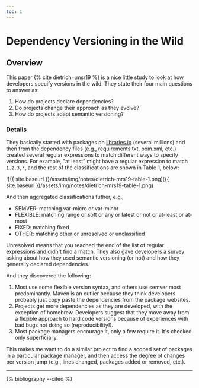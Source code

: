 ```yaml
---
toc: 1
---
```


# Dependency Versioning in the Wild

## Overview

This paper {% cite dietrich+:msr19 %} is a nice little study to look at how developers specify versions in the 
wild. They state their four main questions to answer as:

1. How do projects declare dependencies?
2. Do projects change their approach as they evolve?
3. How do projects adapt semantic versioning?

### Details

They basically started with packages on [libraries.io](https://libraries.io/) (several millions) and then
from the dependency files (e.g., requirements.txt, pom.xml, etc.) created several regular expressions to match
different ways to specify versions.  For example, "at least" might have a regular expression to match 
`1.2.3,*`, and the rest of the classifications are shown in Table 1, below:

![{{ site.baseurl }}/assets/img/notes/dietrich-mrs19-table-1.png]({{ site.baseurl }}/assets/img/notes/dietrich-mrs19-table-1.png)

And then aggregated classifications futher, e.g.,

 - SEMVER: matching var-micro or var-minor
 - FLEXIBLE: matching range or soft or any or latest or not or at-least or at-most
 - FIXED: matching fixed
 - OTHER: matching other or unresolved or unclassified

Unresolved means that you reached the end of the list of regular expressions and didn't find a match.
They also gave developers a survey asking about how they used semantic versioning (or not)
and how they generally declared dependencies.

And they discovered the following:

1. Most use some flexible version syntax, and others use semver most predominantly. Maven is an outlier because they think developers probably just copy paste the dependencies from the package websites.
2. Projects get more dependencies as they are developed, with the exception of homebrew. Developers suggest that they move away from a flexible approach to hard code versions because of experiences with bad bugs not doing so (reproducibility!).
3. Most package managers encourage it, only a few require it. It's checked only superficially.

This makes me want to do a similar project to find a scoped set of packages in a particular package manager,
and then access the degree of changes per version jump (e.g., lines changed, packages added or removed, etc.).

<hr>

{% bibliography --cited %}
